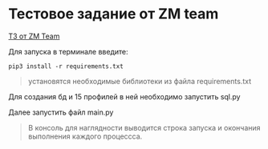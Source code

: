# Тестовое задание от ZM team
<a href="https://docs.google.com/document/d/1n11Jvf4RJCwbA5eJkoOnFgZfeN3TwUSRG2suuDU1rn0/"> ТЗ от ZM Team </a>
<p>Для запуска в терминале введите:</p>

```
pip3 install -r requirements.txt
```
> установятся необходимые библиотеки из файла requirements.txt

<p>Для создания бд и 15 профилей в ней необходимо запустить sql.py</p>
<p>Далее запустить файл main.py</p>

>В консоль для наглядности выводится строка запуска и окончания выполнения каждого процессса.
